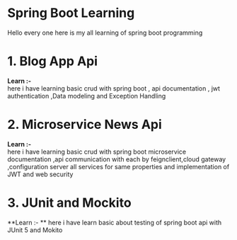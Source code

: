 
# Spring Boot Learning

Hello every one here is my all learning of spring boot programming


# 1. Blog App Api

  **Learn :-**  
            here i have learning basic crud with spring boot , api documentation , jwt authentication ,Data modeling and Exception Handling


# 2. Microservice News Api

**Learn :-**  
here i have learning basic crud with spring boot microservice documentation ,api communication with each by feignclient,cloud gateway ,configuration server all services for same properties and implementation of JWT and web security


# 3. JUnit and Mockito

**Learn :- **
here i have learn basic  about testing of spring boot api with JUnit 5 and Mokito 
  
